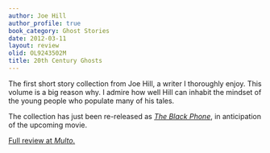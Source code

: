 ```yaml
---
author: Joe Hill
author_profile: true
book_category: Ghost Stories
date: 2012-03-11
layout: review
olid: OL9243502M
title: 20th Century Ghosts
---
```


The first short story collection from Joe Hill, a writer I thoroughly enjoy. This volume is a big reason why. I admire how well Hill can inhabit the mindset of the young people who populate many of his tales. 

The collection has just been re-released as [*The Black Phone*](https://www.waterstreetbooks.com/book/9780063214835), in anticipation of the upcoming movie.

[Full review at *Multo*.](https://multoghost.wordpress.com/2012/03/11/joe-hills-20th-century-ghosts/ )